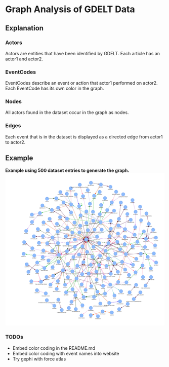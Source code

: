 # Graph Analysis of GDELT Data
## Explanation
### Actors
Actors are entities that have been identified by GDELT. Each article has an actor1 and actor2.
### EventCodes
EventCodes describe an event or action that actor1 performed on actor2. Each EventCode has its own color in the graph.
### Nodes
All actors found in the dataset occur in the graph as nodes.
### Edges
Each event that is in the dataset is displayed as a directed edge from actor1 to actor2.

## Example
**Example using 500 dataset entries to generate the graph.**
<img src="./assets/example_graph.png">

### TODOs
- Embed color coding in the README.md
- Embed color coding with event names into website
- Try gephi with force atlas
